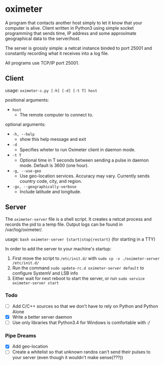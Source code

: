 # oximeter
A program that contacts another host simply to let it know that your computer is alive. Client written in Python3 using simple socket programming that sends time, IP address and some approximate geographical data to the server/host. 

The server is grossly simple: a netcat instance binded to port 25001 and constantly recording what it receives into a log file.

All programs use TCP/IP port 25001.
## Client
usage: `oximeter-c.py [-h] [-d] [-t T] host`

positional arguments:


* `host`
  * The remote computer to connect to.

optional arguments:


* `-h, --help`
  * show this help message and exit
* `-d`
  * Specifies wheter to run Oximeter client in daemon mode.
* `-t T`
  * Optional time in T seconds between sending a pulse in daemon mode. Default is 3600 (one hour).
* `-g, --use-geo`
  * Use geo-location services. Accuracy may vary. Currently sends country code, city, and region.
* `-gv, --geographically-verbose`     
  * Include latitude and longitude.
## Server

The `oximeter-server` file is a shell script. It creates a netcat process and records the pid to a temp file. Output logs can be found in /var/log/oximeter/.

usage: `bash oximeter-server {start|stop|restart}` (for starting in a TTY)

In order to add the server to your machine's startup:

1. First move the script to `/etc/init.d/` with `sudo cp -v ./oximeter-server /etc/init.d/`
1. Run the command `sudo update-rc.d oximeter-server default` to configure SystemV and LSB info
1. Either wait for next reboot to start the server, or run `sudo service oximeter-server start`


### Todo

- [ ] Add C/C++ sources so that we don't have to rely on Python and Python Alone
- [x] Write a better server daemon
- [ ] Use only libraries that Python3.4 for Windows is comfortable with :/

### Pipe Dreams

- [x] Add geo-location
- [ ] Create a whitelist so that unknown randos can't send their pulses to your server (even though it wouldn't make sense(???))
